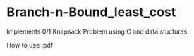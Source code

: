 # Branch-n-Bound_least_cost
Implements 0/1 Knapsack Problem using C and data stuctures



How to use .pdf
